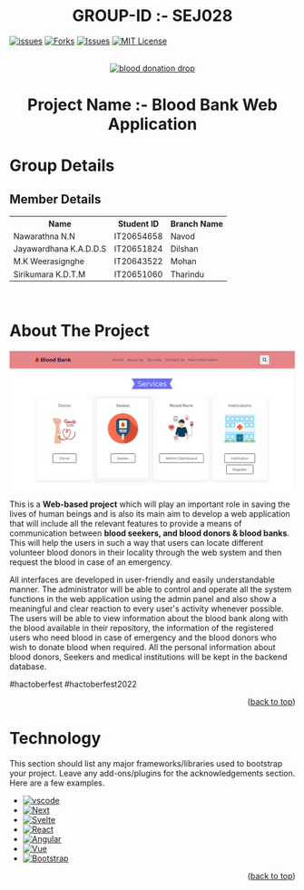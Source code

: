 <a name="readme-top"></a>

<div align="center">
<h1>GROUP-ID :- SEJ028</h1>
</div>

[![issues][issues]][contributors-url]
[![Forks][forks-shield]][forks-url]
[![Issues][issues-shield]][issues-url]
[![MIT License][license-shield]][license-url]

<!-- PROJECT LOGO -->
<br />
<div align="center">
  <a href="https://github.com/othneildrew/Best-README-Template">
    <a href="https://www.freepnglogos.com/pics/blood" title="Image from freepnglogos.com"><img src="https://www.freepnglogos.com/uploads/blood/blood-donation-drop-32.png" width="200" alt="blood donation drop" /></a>
  </a>

 <h1>Project Name :- Blood Bank Web Application</h1>
  <h2 align="center"></h2>
</div>

<div >
<h1>Group Details</h1>
<h2>Member Details</h2>
<table>
  <tr>
    <th>Name</th>
    <th>Student ID</th>
    <th>Branch Name</th>
  </tr>
  <tr>
    <td>Nawarathna N.N</td>
    <td>IT20654658</td>
    <td>Navod</td>
  </tr>
  <tr>
    <td>Jayawardhana K.A.D.D.S</td>
    <td>IT20651824</td>
    <td>Dilshan</td>
  </tr>
  <tr>
    <td>M.K Weerasignghe</td>
    <td>IT20643522</td>
    <td>Mohan</td>
  </tr>
  <tr>
    <td>Sirikumara K.D.T.M</td>
    <td>IT20651060</td>
    <td>Tharindu</td>
  </tr>
</table>
</div>

<br/>
<!-- ABOUT THE PROJECT -->

# About The Project #

[![Product Name Screen Shot][product-screenshot]](https://example.com)

This is a **Web-based project** which will play an important role in saving the lives of human beings and is also its main aim to develop a web application that will include all the relevant features to provide a means of communication between **blood seekers, and blood donors & blood banks**. This will help the users in such a way that users can locate different volunteer blood donors in their locality through the web system and then request the blood in case of an emergency.

All interfaces are developed in user-friendly and easily understandable manner. The administrator will be able to control and operate all the system functions in the web application using the admin panel and also show a meaningful and clear reaction to every user's activity whenever possible. The users will be able to view information about the blood bank along with the blood available in their repository, the information of the registered users who need blood in case of emergency and the blood donors who wish to donate blood when required. All the personal information about blood donors, Seekers and medical institutions will be kept in the backend database.

#hactoberfest  #hactoberfest2022

<p align="right">(<a href="#readme-top">back to top</a>)</p>

# Technology #
This section should list any major frameworks/libraries used to bootstrap your project. Leave any add-ons/plugins for the acknowledgements section. Here are a few examples.

- [![vscode][vscode]][vscode-url]
- [![Next][mongo.js]][next-url]
- [![Svelte][svelte.dev]][svelte-url]
- [![React][react.js]][react-url]
- [![Angular][angular.io]][angular-url]
- [![Vue][vue.js]][vue-url]
- [![Bootstrap][bootstrap.com]][bootstrap-url]

<p align="right">(<a href="#readme-top">back to top</a>)</p>

<!-- MARKDOWN LINKS & IMAGES -->
<!-- https://www.markdownguide.org/basic-syntax/#reference-style-links -->

[issues]: https://img.shields.io/github/issues/navodnirmalnawarathna98/SE_SPM_PROJECT_GROUP_SEJ028?style=flat-square
[contributors-url]: https://github.com/othneildrew/Best-README-Template/graphs/contributors
[forks-shield]: https://img.shields.io/github/forks/navodnirmalnawarathna98/SE_SPM_PROJECT_GROUP_SEJ028?style=flat-square
[forks-url]: https://github.com/othneildrew/Best-README-Template/network/members
[stars-shield]: https://img.shields.io/github/stars/othneildrew/Best-README-Template.svg?style=for-the-badge
[stars-url]: https://img.shields.io/github/stars/navodnirmalnawarathna98/SE_SPM_PROJECT_GROUP_SEJ028?style=flat-square
[issues-shield]: https://img.shields.io/github/stars/navodnirmalnawarathna98/SE_SPM_PROJECT_GROUP_SEJ028?style=flat-square
[issues-url]: https://github.com/othneildrew/Best-README-Template/issues
[license-shield]: https://img.shields.io/github/license/navodnirmalnawarathna98/SE_SPM_PROJECT_GROUP_SEJ028?style=flat-square
[license-url]: https://github.com/othneildrew/Best-README-Template/blob/master/LICENSE.txt
[linkedin-shield]: https://img.shields.io/badge/-LinkedIn-black.svg?style=for-the-badge&logo=linkedin&colorB=555
[linkedin-url]: https://linkedin.com/in/othneildrew
[product-screenshot]: images/01.png
[mongo.js]: https://img.shields.io/badge/MongoDB-4EA94B?style=for-the-badge&logo=mongodb&logoColor=white
[next-url]: https://nextjs.org/
[react.js]: https://img.shields.io/badge/React-20232A?style=for-the-badge&logo=react&logoColor=61DAFB
[react-url]: https://reactjs.org/
[vue.js]: https://img.shields.io/badge/JavaScript-F7DF1E?style=for-the-badge&logo=javascript&logoColor=black
[vue-url]: https://vuejs.org/
[angular.io]: https://img.shields.io/badge/Node.js-43853D?style=for-the-badge&logo=node.js&logoColor=white
[angular-url]: https://angular.io/
[svelte.dev]: https://img.shields.io/badge/Express.js-404D59?style=for-the-badge
[svelte-url]: https://svelte.dev/
[laravel.com]: https://img.shields.io/badge/Laravel-FF2D20?style=for-the-badge&logo=laravel&logoColor=white
[laravel-url]: https://laravel.com
[bootstrap.com]: https://img.shields.io/badge/Bootstrap-563D7C?style=for-the-badge&logo=bootstrap&logoColor=white
[bootstrap-url]: https://getbootstrap.com
[vscode]: https://img.shields.io/badge/Visual_Studio_Code-0078D4?style=for-the-badge&logo=visual%20studio%20code&logoColor=white
[vscode-url]: https://getbootstrap.com
[jquery.com]: https://img.shields.io/badge/jQuery-0769AD?style=for-the-badge&logo=jquery&logoColor=white
[jquery-url]: https://jquery.com
